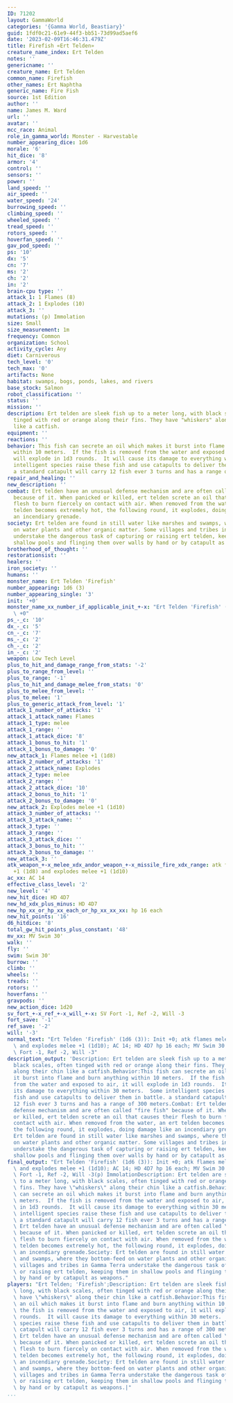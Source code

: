 ```yaml
---
ID: 71202
layout: GammaWorld
categories: '{Gamma World, Beastiary}'
guid: 1fdf0c21-61e9-44f3-bb51-73d99ad5aef6
date: '2023-02-09T16:46:31.479Z'
title: Firefish «Ert Telden»
creature_name_index: Ert Telden
notes: ''
genericname: ''
creature_name: Ert Telden
common_name: Firefish
other_names: Ert Naphtha
generic_name: Fire Fish
source: 1st Edition
author: ''
name: James M. Ward
url: ''
avatar: ''
mcc_race: Animal
role_in_gamma_world: Monster - Harvestable
number_appearing_dice: 1d6
morale: '6'
hit_dice: '8'
armor: '4'
control: ''
sensors: ''
power: ''
land_speed: ''
air_speed: ''
water_speed: '24'
burrowing_speed: ''
climbing_speed: ''
wheeled_speed: ''
tread_speed: ''
rotors_speed: ''
hoverfan_speed: ''
gav_pod_speed: ''
ps: '10'
dx: '5'
cn: '7'
ms: '2'
ch: '2'
in: '2'
brain-cpu type: ''
attack_1: 1 Flames (8)
attack_2: 1 Explodes (10)
attack_3: ''
mutations: (p) Immolation
size: Small
size_measurement: 1m
frequency: Common
organization: School
activity_cycle: Any
diet: Carniverous
tech_level: '0'
tech_max: '0'
artifacts: None
habitat: swamps, bogs, ponds, lakes, and rivers
base_stock: Salmon
robot_classification: ''
status: ''
mission: ''
description: Ert telden are sleek fish up to a meter long, with black scales, often
  tinged with red or orange along their fins. They have "whiskers" along their chin
  like a catfish.
equipment: ''
reactions: ''
behavior: This fish can secrete an oil which makes it burst into flame and burn anything
  within 10 meters.  If the fish is removed from the water and exposed to air, it
  will explode in 1d3 rounds.  It will cause its damage to everything within 30 meters.  Some
  intelligent species raise these fish and use catapults to deliver them in battle.
  a standard catapult will carry 12 fish ever 3 turns and has a range of 300 meters.
repair_and_healing: ''
new_description: ''
combat: Ert telden have an unusual defense mechanism and are often called "fire fish"
  because of it. When panicked or killed, ert telden screte an oil that causes their
  flesh to burn fiercely on contact with air. When removed from the water, an ert
  telden becomes extremely hot, the following round, it explodes, doing damage like
  an incendiary grenade.
society: Ert telden are found in still water like marshes and swamps, where they bottom-feed
  on water plants and other organic matter. Some villages and tribes in Gamma Terra
  understake the dangerous task of capturing or raising ert telden, keeping them in
  shallow pools and flinging them over walls by hand or by catapult as weapons.
brotherhood_of_thought: ''
restorationsist: ''
healers: ''
iron_society: ''
humans: ''
monster_name: Ert Telden 'Firefish'
number_appearing: 1d6 (3)
number_appearing_single: '3'
init: '+0'
monster_name_xx_number_if_applicable_init_+-x: "Ert Telden 'Firefish' (1d6 (3)): Init\
  \ +0"
ps_-_c: '10'
dx_-_c: '5'
cn_-_c: '7'
ms_-_c: '2'
ch_-_c: '2'
in_-_c: '2'
weapon: Low Tech Level
plus_to_hit_and_damage_range_from_stats: '-2'
plus_to_range_from_level: ''
plus_to_range: '-1'
plus_to_hit_and_damage_melee_from_stats: '0'
plus_to_melee_from_level: ''
plus_to_melee: '1'
plus_to_generic_attack_from_level: '1'
attack_1_number_of_attacks: '1'
attack_1_attack_name: Flames
attack_1_type: melee
attack_1_range: ''
attack_1_attack_dice: '8'
attack_1_bonus_to_hit: '1'
attack_1_bonus_to_damage: '0'
new_attack_1: Flames melee +1 (1d8)
attack_2_number_of_attacks: '1'
attack_2_attack_name: Explodes
attack_2_type: melee
attack_2_range: ''
attack_2_attack_dice: '10'
attack_2_bonus_to_hit: '1'
attack_2_bonus_to_damage: '0'
new_attack_2: Explodes melee +1 (1d10)
attack_3_number_of_attacks: ''
attack_3_attack_name: ''
attack_3_type: ''
attack_3_range: ''
attack_3_attack_dice: ''
attack_3_bonus_to_hit: ''
attack_3_bonus_to_damage: ''
new_attack_3: ''
atk_weapon_+-x_melee_xdx_andor_weapon_+-x_missile_fire_xdx_range: atk flames melee
  +1 (1d8) and explodes melee +1 (1d10)
ac_xx: AC 14
effective_class_level: '2'
new_level: '4'
new_hit_dice: HD 4D7
new_hd_xdx_plus_minus: HD 4D7
new_hp_xx_or_hp_xx_each_or_hp_xx_xx_xx: hp 16 each
new_hit_points: '16'
d6_hitdice: '8'
total_gw_hit_points_plus_constant: '48'
mv_xx: MV Swim 30'
walk: ''
fly: ''
swim: Swim 30'
burrow: ''
climb: ''
wheels: ''
treads: ''
rotors: ''
hoverfans: ''
gravpods: ''
new_action_dice: 1d20
sv_fort_+-x_ref_+-x_will_+-x: SV Fort -1, Ref -2, Will -3
fort_save: '-1'
ref_save: '-2'
will: '-3'
normal_text: "Ert Telden 'Firefish' (1d6 (3)): Init +0; atk flames melee +1 (1d8)\
  \ and explodes melee +1 (1d10); AC 14; HD 4D7 hp 16 each; MV Swim 30' ; 1d20; SV\
  \ Fort -1, Ref -2, Will -3"
description_output: 'Description: Ert telden are sleek fish up to a meter long, with
  black scales, often tinged with red or orange along their fins. They have "whiskers"
  along their chin like a catfish.Behavior:This fish can secrete an oil which makes
  it burst into flame and burn anything within 10 meters.  If the fish is removed
  from the water and exposed to air, it will explode in 1d3 rounds.  It will cause
  its damage to everything within 30 meters.  Some intelligent species raise these
  fish and use catapults to deliver them in battle. a standard catapult will carry
  12 fish ever 3 turns and has a range of 300 meters.Combat: Ert telden have an unusual
  defense mechanism and are often called "fire fish" because of it. When panicked
  or killed, ert telden screte an oil that causes their flesh to burn fiercely on
  contact with air. When removed from the water, an ert telden becomes extremely hot,
  the following round, it explodes, doing damage like an incendiary grenade.Society:
  Ert telden are found in still water like marshes and swamps, where they bottom-feed
  on water plants and other organic matter. Some villages and tribes in Gamma Terra
  understake the dangerous task of capturing or raising ert telden, keeping them in
  shallow pools and flinging them over walls by hand or by catapult as weapons.'
final_output: "Ert Telden 'Firefish' (1d6 (3)): Init +0; atk flames melee +1 (1d8)\
  \ and explodes melee +1 (1d10); AC 14; HD 4D7 hp 16 each; MV Swim 30' ; 1d20; SV\
  \ Fort -1, Ref -2, Will -3(p) ImmolationDescription: Ert telden are sleek fish up\
  \ to a meter long, with black scales, often tinged with red or orange along their\
  \ fins. They have \"whiskers\" along their chin like a catfish.Behavior:This fish\
  \ can secrete an oil which makes it burst into flame and burn anything within 10\
  \ meters.  If the fish is removed from the water and exposed to air, it will explode\
  \ in 1d3 rounds.  It will cause its damage to everything within 30 meters.  Some\
  \ intelligent species raise these fish and use catapults to deliver them in battle.\
  \ a standard catapult will carry 12 fish ever 3 turns and has a range of 300 meters.Combat:\
  \ Ert telden have an unusual defense mechanism and are often called \"fire fish\"\
  \ because of it. When panicked or killed, ert telden screte an oil that causes their\
  \ flesh to burn fiercely on contact with air. When removed from the water, an ert\
  \ telden becomes extremely hot, the following round, it explodes, doing damage like\
  \ an incendiary grenade.Society: Ert telden are found in still water like marshes\
  \ and swamps, where they bottom-feed on water plants and other organic matter. Some\
  \ villages and tribes in Gamma Terra understake the dangerous task of capturing\
  \ or raising ert telden, keeping them in shallow pools and flinging them over walls\
  \ by hand or by catapult as weapons."
players: "Ert Telden; 'Firefish';Description: Ert telden are sleek fish up to a meter\
  \ long, with black scales, often tinged with red or orange along their fins. They\
  \ have \"whiskers\" along their chin like a catfish.Behavior:This fish can secrete\
  \ an oil which makes it burst into flame and burn anything within 10 meters.  If\
  \ the fish is removed from the water and exposed to air, it will explode in 1d3\
  \ rounds.  It will cause its damage to everything within 30 meters.  Some intelligent\
  \ species raise these fish and use catapults to deliver them in battle. a standard\
  \ catapult will carry 12 fish ever 3 turns and has a range of 300 meters.Combat:\
  \ Ert telden have an unusual defense mechanism and are often called \"fire fish\"\
  \ because of it. When panicked or killed, ert telden screte an oil that causes their\
  \ flesh to burn fiercely on contact with air. When removed from the water, an ert\
  \ telden becomes extremely hot, the following round, it explodes, doing damage like\
  \ an incendiary grenade.Society: Ert telden are found in still water like marshes\
  \ and swamps, where they bottom-feed on water plants and other organic matter. Some\
  \ villages and tribes in Gamma Terra understake the dangerous task of capturing\
  \ or raising ert telden, keeping them in shallow pools and flinging them over walls\
  \ by hand or by catapult as weapons.|"
...
```

